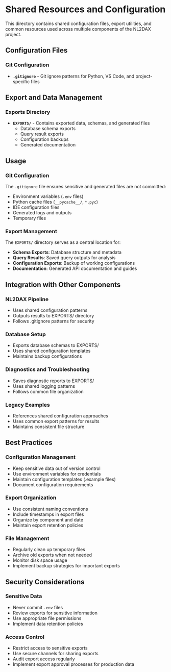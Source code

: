 # Shared Resources and Configuration

This directory contains shared configuration files, export utilities, and common resources used across multiple components of the NL2DAX project.

## Configuration Files

### Git Configuration
- **`.gitignore`** - Git ignore patterns for Python, VS Code, and project-specific files

## Export and Data Management

### Exports Directory
- **`EXPORTS/`** - Contains exported data, schemas, and generated files
  - Database schema exports
  - Query result exports
  - Configuration backups
  - Generated documentation

## Usage

### Git Configuration
The `.gitignore` file ensures sensitive and generated files are not committed:
- Environment variables (`.env` files)
- Python cache files (`__pycache__/`, `*.pyc`)
- IDE configuration files
- Generated logs and outputs
- Temporary files

### Export Management
The `EXPORTS/` directory serves as a central location for:
- **Schema Exports**: Database structure and metadata
- **Query Results**: Saved query outputs for analysis
- **Configuration Exports**: Backup of working configurations
- **Documentation**: Generated API documentation and guides

## Integration with Other Components

### NL2DAX Pipeline
- Uses shared configuration patterns
- Outputs results to EXPORTS/ directory
- Follows .gitignore patterns for security

### Database Setup
- Exports database schemas to EXPORTS/
- Uses shared configuration templates
- Maintains backup configurations

### Diagnostics and Troubleshooting
- Saves diagnostic reports to EXPORTS/
- Uses shared logging patterns
- Follows common file organization

### Legacy Examples
- References shared configuration approaches
- Uses common export patterns for results
- Maintains consistent file structure

## Best Practices

### Configuration Management
- Keep sensitive data out of version control
- Use environment variables for credentials
- Maintain configuration templates (.example files)
- Document configuration requirements

### Export Organization
- Use consistent naming conventions
- Include timestamps in export files
- Organize by component and date
- Maintain export retention policies

### File Management
- Regularly clean up temporary files
- Archive old exports when not needed
- Monitor disk space usage
- Implement backup strategies for important exports

## Security Considerations

### Sensitive Data
- Never commit `.env` files
- Review exports for sensitive information
- Use appropriate file permissions
- Implement data retention policies

### Access Control
- Restrict access to sensitive exports
- Use secure channels for sharing exports
- Audit export access regularly
- Implement export approval processes for production data
